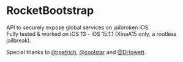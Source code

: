 # RocketBootstrap
API to securely expose global services on jailbroken iOS.  
Fully tested & worked on iOS 13 - iOS 15.1.1 (XinaA15 only, a rootless jailbreak).

Special thanks to [@rpetrich](https://github.com/rpetrich), [@coolstar](https://github.com/coolstar) and [@DHowett](https://github.com/DHowett).
